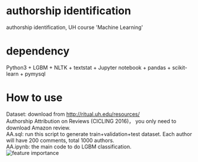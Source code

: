 # authorship identification
authorship identification, UH course 'Machine Learning'

# dependency
Python3 + LGBM + NLTK + textstat + Jupyter notebook + pandas + scikit-learn + pymysql

# How to use
Dataset: download from  http://ritual.uh.edu/resources/    
Authorship Attribution on Reviews (CICLING 2016)， you only need to download Amazon review.    
AA.sql: run this script to generate train+validation+test dataset. Each author will have 200 comments, total 1000 authors.   
AA.ipynb: the main code to do LGBM classification.    
![feature importance](https://github.com/stephenkung/authorship/blob/master/final.png)

